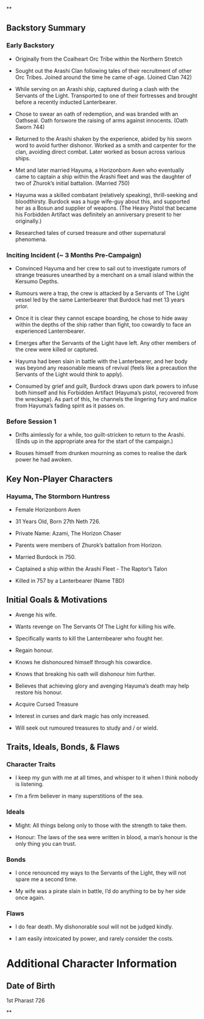 **

## Backstory Summary

### Early Backstory

  

- Originally from the Coalheart Orc Tribe within the Northern Stretch
    
- Sought out the Arashi Clan following tales of their recruitment of other Orc Tribes. Joined around the time he came of-age. (Joined Clan 742)
    
- While serving on an Arashi ship, captured during a clash with the Servants of the Light. Transported to one of their fortresses and brought before a recently inducted Lanterbearer.
    
- Chose to swear an oath of redemption, and was branded with an Oathseal. Oath forswore the raising of arms against innocents. (Oath Sworn 744)
    
- Returned to the Arashi shaken by the experience, abided by his sworn word to avoid further dishonor. Worked as a smith and carpenter for the clan, avoiding direct combat. Later worked as bosun across various ships.
    
- Met and later married Hayuma, a Horizonborn Aven who eventually came to captain a ship within the Arashi fleet and was the daughter of two of Zhurok’s initial battalion. (Married 750)
    
- Hayuma was a skilled combatant (relatively speaking), thrill-seeking and bloodthirsty. Burdock was a huge wife-guy about this, and supported her as a Bosun and supplier of weapons. (The Heavy Pistol that became his Forbidden Artifact was definitely an anniversary present to her originally.)
    

- Researched tales of cursed treasure and other supernatural phenomena.
    

  

### Inciting Incident (~ 3 Months Pre-Campaign)

  

- Convinced Hayuma and her crew to sail out to investigate rumors of strange treasures unearthed by a merchant on a small island within the Kersumo Depths.
    
- Rumours were a trap, the crew is attacked by a Servants of The Light vessel led by the same Lanterbearer that Burdock had met 13 years prior.
    
- Once it is clear they cannot escape boarding, he chose to hide away within the depths of the ship rather than fight, too cowardly to face an experienced Lanternbearer.
    
- Emerges after the Servants of the Light have left. Any other members of the crew were killed or captured.
    
- Hayuma had been slain in battle with the Lanterbearer, and her body was beyond any reasonable means of revival (feels like a precaution the Servants of the Light would think to apply).
    
- Consumed by grief and guilt, Burdock draws upon dark powers to infuse both himself and his Forbidden Artifact (Hayuma’s pistol, recovered from the wreckage). As part of this, he channels the lingering fury and malice from Hayuma’s fading spirit as it passes on.
    

  

### Before Session 1

  

- Drifts aimlessly for a while, too guilt-stricken to return to the Arashi. (Ends up in the appropriate area for the start of the campaign.)
    
- Rouses himself from drunken mourning as comes to realise the dark power he had awoken.
    

  

## Key Non-Player Characters

### Hayuma, The Stormborn Huntress

- Female Horizonborn Aven
    
- 31 Years Old, Born 27th Neth 726.
    
- Private Name: Azami, The Horizon Chaser
    
- Parents were members of Zhurok’s battalion from Horizon.
    
- Married Burdock in 750.
    
- Captained a ship within the Arashi Fleet - The Raptor’s Talon
    
- Killed in 757 by a Lanterbearer (Name TBD)
    

  

## Initial Goals & Motivations

- Avenge his wife.
    

- Wants revenge on The Servants Of The Light for killing his wife.
    
- Specifically wants to kill the Lanternbearer who fought her.
    

- Regain honour.
    

- Knows he dishonoured himself through his cowardice.
    
- Knows that breaking his oath will dishonour him further.
    
- Believes that achieving glory and avenging Hayuma’s death may help restore his honour.
    

- Acquire Cursed Treasure
    

- Interest in curses and dark magic has only increased.
    
- Will seek out rumoured treasures to study and / or wield.
    

  

## Traits, Ideals, Bonds, & Flaws

### Character Traits

- I keep my gun with me at all times, and whisper to it when I think nobody is listening.
    
- I’m a firm believer in many superstitions of the sea.
    

### Ideals

- Might: All things belong only to those with the strength to take them.
    
- Honour: The laws of the sea were written in blood, a man’s honour is the only thing you can trust.
    

### Bonds

- I once renounced my ways to the Servants of the Light, they will not spare me a second time.
    
- My wife was a pirate slain in battle, I’d do anything to be by her side once again.
    

### Flaws

- I do fear death. My dishonorable soul will not be judged kindly.
    
- I am easily intoxicated by power, and rarely consider the costs.
    

  

# Additional Character Information 

## Date of Birth

1st Pharast 726

**